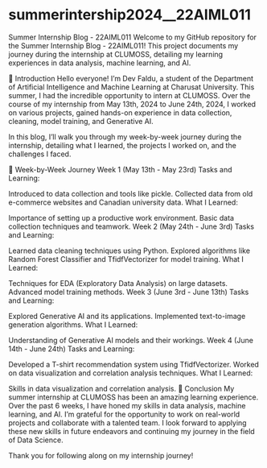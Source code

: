 # summerintership2024__22AIML011
Summer Internship Blog - 22AIML011
Welcome to my GitHub repository for the Summer Internship Blog - 22AIML011! This project documents my journey during the internship at CLUMOSS, detailing my learning experiences in data analysis, machine learning, and AI.

🚀 Introduction
Hello everyone! I’m Dev Faldu, a student of the Department of Artificial Intelligence and Machine Learning at Charusat University. This summer, I had the incredible opportunity to intern at CLUMOSS. Over the course of my internship from May 13th, 2024 to June 24th, 2024, I worked on various projects, gained hands-on experience in data collection, cleaning, model training, and Generative AI.

In this blog, I’ll walk you through my week-by-week journey during the internship, detailing what I learned, the projects I worked on, and the challenges I faced.

📅 Week-by-Week Journey
Week 1 (May 13th - May 23rd)
Tasks and Learning:

Introduced to data collection and tools like pickle.
Collected data from old e-commerce websites and Canadian university data.
What I Learned:

Importance of setting up a productive work environment.
Basic data collection techniques and teamwork.
Week 2 (May 24th - June 3rd)
Tasks and Learning:

Learned data cleaning techniques using Python.
Explored algorithms like Random Forest Classifier and TfidfVectorizer for model training.
What I Learned:

Techniques for EDA (Exploratory Data Analysis) on large datasets.
Advanced model training methods.
Week 3 (June 3rd - June 13th)
Tasks and Learning:

Explored Generative AI and its applications.
Implemented text-to-image generation algorithms.
What I Learned:

Understanding of Generative AI models and their workings.
Week 4 (June 14th - June 24th)
Tasks and Learning:

Developed a T-shirt recommendation system using TfidfVectorizer.
Worked on data visualization and correlation analysis techniques.
What I Learned:

Skills in data visualization and correlation analysis.
🌟 Conclusion
My summer internship at CLUMOSS has been an amazing learning experience. Over the past 6 weeks, I have honed my skills in data analysis, machine learning, and AI. I’m grateful for the opportunity to work on real-world projects and collaborate with a talented team. I look forward to applying these new skills in future endeavors and continuing my journey in the field of Data Science.

Thank you for following along on my internship journey!
